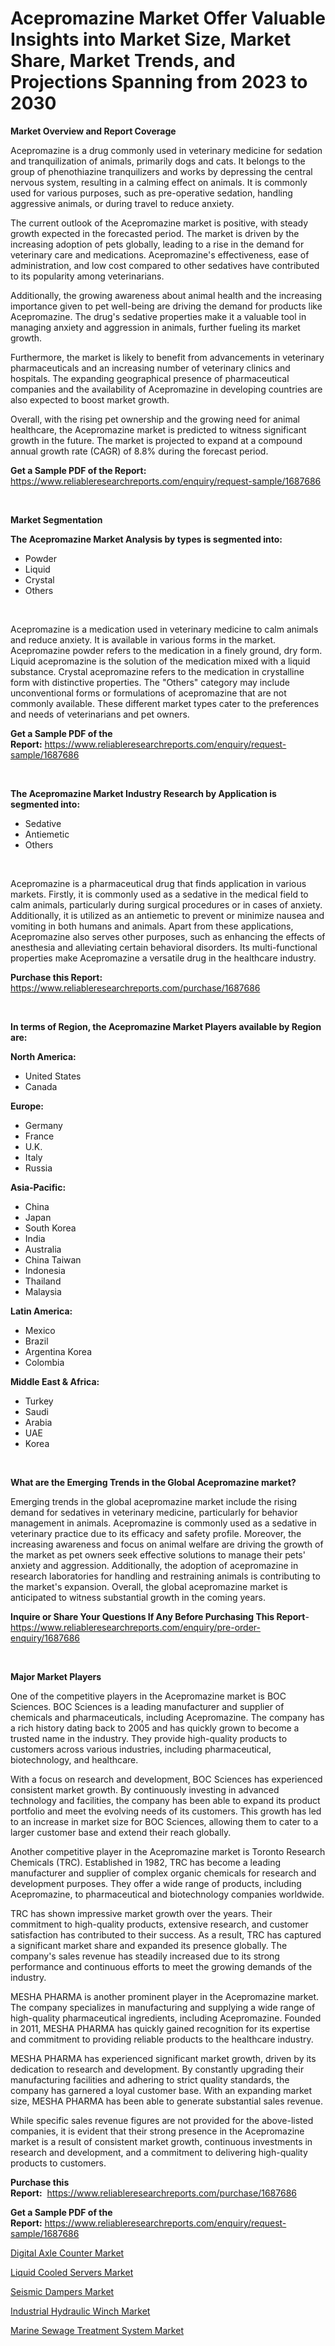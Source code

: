 <p><h1>Acepromazine Market Offer Valuable Insights into Market Size, Market Share, Market Trends, and Projections Spanning from 2023 to 2030</h1></p><p><strong>Market Overview and Report Coverage</strong></p>
<p><p>Acepromazine is a drug commonly used in veterinary medicine for sedation and tranquilization of animals, primarily dogs and cats. It belongs to the group of phenothiazine tranquilizers and works by depressing the central nervous system, resulting in a calming effect on animals. It is commonly used for various purposes, such as pre-operative sedation, handling aggressive animals, or during travel to reduce anxiety.</p><p>The current outlook of the Acepromazine market is positive, with steady growth expected in the forecasted period. The market is driven by the increasing adoption of pets globally, leading to a rise in the demand for veterinary care and medications. Acepromazine's effectiveness, ease of administration, and low cost compared to other sedatives have contributed to its popularity among veterinarians.</p><p>Additionally, the growing awareness about animal health and the increasing importance given to pet well-being are driving the demand for products like Acepromazine. The drug's sedative properties make it a valuable tool in managing anxiety and aggression in animals, further fueling its market growth.</p><p>Furthermore, the market is likely to benefit from advancements in veterinary pharmaceuticals and an increasing number of veterinary clinics and hospitals. The expanding geographical presence of pharmaceutical companies and the availability of Acepromazine in developing countries are also expected to boost market growth.</p><p>Overall, with the rising pet ownership and the growing need for animal healthcare, the Acepromazine market is predicted to witness significant growth in the future. The market is projected to expand at a compound annual growth rate (CAGR) of 8.8% during the forecast period.</p></p>
<p><strong>Get a Sample PDF of the Report:</strong> <a href="https://www.reliableresearchreports.com/enquiry/request-sample/1687686">https://www.reliableresearchreports.com/enquiry/request-sample/1687686</a></p>
<p>&nbsp;</p>
<p><strong>Market Segmentation</strong></p>
<p><strong>The Acepromazine Market Analysis by types is segmented into:</strong></p>
<p><ul><li>Powder</li><li>Liquid</li><li>Crystal</li><li>Others</li></ul></p>
<p>&nbsp;</p>
<p><p>Acepromazine is a medication used in veterinary medicine to calm animals and reduce anxiety. It is available in various forms in the market. Acepromazine powder refers to the medication in a finely ground, dry form. Liquid acepromazine is the solution of the medication mixed with a liquid substance. Crystal acepromazine refers to the medication in crystalline form with distinctive properties. The "Others" category may include unconventional forms or formulations of acepromazine that are not commonly available. These different market types cater to the preferences and needs of veterinarians and pet owners.</p></p>
<p><strong>Get a Sample PDF of the Report:</strong>&nbsp;<a href="https://www.reliableresearchreports.com/enquiry/request-sample/1687686">https://www.reliableresearchreports.com/enquiry/request-sample/1687686</a></p>
<p>&nbsp;</p>
<p><strong>The Acepromazine Market Industry Research by Application is segmented into:</strong></p>
<p><ul><li>Sedative</li><li>Antiemetic</li><li>Others</li></ul></p>
<p>&nbsp;</p>
<p><p>Acepromazine is a pharmaceutical drug that finds application in various markets. Firstly, it is commonly used as a sedative in the medical field to calm animals, particularly during surgical procedures or in cases of anxiety. Additionally, it is utilized as an antiemetic to prevent or minimize nausea and vomiting in both humans and animals. Apart from these applications, Acepromazine also serves other purposes, such as enhancing the effects of anesthesia and alleviating certain behavioral disorders. Its multi-functional properties make Acepromazine a versatile drug in the healthcare industry.</p></p>
<p><strong>Purchase this Report:</strong>&nbsp; <a href="https://www.reliableresearchreports.com/purchase/1687686">https://www.reliableresearchreports.com/purchase/1687686</a></p>
<p>&nbsp;</p>
<p><strong>In terms of Region, the Acepromazine Market Players available by Region are:</strong></p>
<p>
    <p> <strong> North America: </strong>
        <ul>
            <li>United States</li>
            <li>Canada</li>
        </ul>
        </p> 
    <p> <strong> Europe: </strong>
        <ul>
            <li>Germany</li>
            <li>France</li>
            <li>U.K.</li>
            <li>Italy</li>
            <li>Russia</li>
        </ul>
        </p> 
    <p> <strong> Asia-Pacific: </strong>
        <ul>
            <li>China</li>
            <li>Japan</li>
            <li>South Korea</li>
            <li>India</li>
            <li>Australia</li>
            <li>China Taiwan</li>
            <li>Indonesia</li>
            <li>Thailand</li>
            <li>Malaysia</li>
        </ul>
        </p> 
    <p> <strong> Latin America: </strong>
        <ul>
            <li>Mexico</li>
            <li>Brazil</li>
            <li>Argentina Korea</li>
            <li>Colombia</li>
        </ul>
        </p> 
    <p> <strong> Middle East & Africa: </strong>
        <ul>
            <li>Turkey</li>
            <li>Saudi</li>
            <li>Arabia</li>
            <li>UAE</li>
            <li>Korea</li>
        </ul>
    </p>
    </p>
<p>&nbsp;</p>
<p><strong>What are the Emerging Trends in the Global Acepromazine market?</strong></p>
<p><p>Emerging trends in the global acepromazine market include the rising demand for sedatives in veterinary medicine, particularly for behavior management in animals. Acepromazine is commonly used as a sedative in veterinary practice due to its efficacy and safety profile. Moreover, the increasing awareness and focus on animal welfare are driving the growth of the market as pet owners seek effective solutions to manage their pets' anxiety and aggression. Additionally, the adoption of acepromazine in research laboratories for handling and restraining animals is contributing to the market's expansion. Overall, the global acepromazine market is anticipated to witness substantial growth in the coming years.</p></p>
<p><strong>Inquire or Share Your Questions If Any Before Purchasing This Report</strong>- <a href="https://www.reliableresearchreports.com/enquiry/pre-order-enquiry/1687686">https://www.reliableresearchreports.com/enquiry/pre-order-enquiry/1687686</a></p>
<p>&nbsp;</p>
<p><strong>Major Market Players</strong></p>
<p><p>One of the competitive players in the Acepromazine market is BOC Sciences. BOC Sciences is a leading manufacturer and supplier of chemicals and pharmaceuticals, including Acepromazine. The company has a rich history dating back to 2005 and has quickly grown to become a trusted name in the industry. They provide high-quality products to customers across various industries, including pharmaceutical, biotechnology, and healthcare.</p><p>With a focus on research and development, BOC Sciences has experienced consistent market growth. By continuously investing in advanced technology and facilities, the company has been able to expand its product portfolio and meet the evolving needs of its customers. This growth has led to an increase in market size for BOC Sciences, allowing them to cater to a larger customer base and extend their reach globally.</p><p>Another competitive player in the Acepromazine market is Toronto Research Chemicals (TRC). Established in 1982, TRC has become a leading manufacturer and supplier of complex organic chemicals for research and development purposes. They offer a wide range of products, including Acepromazine, to pharmaceutical and biotechnology companies worldwide.</p><p>TRC has shown impressive market growth over the years. Their commitment to high-quality products, extensive research, and customer satisfaction has contributed to their success. As a result, TRC has captured a significant market share and expanded its presence globally. The company's sales revenue has steadily increased due to its strong performance and continuous efforts to meet the growing demands of the industry.</p><p>MESHA PHARMA is another prominent player in the Acepromazine market. The company specializes in manufacturing and supplying a wide range of high-quality pharmaceutical ingredients, including Acepromazine. Founded in 2011, MESHA PHARMA has quickly gained recognition for its expertise and commitment to providing reliable products to the healthcare industry.</p><p>MESHA PHARMA has experienced significant market growth, driven by its dedication to research and development. By constantly upgrading their manufacturing facilities and adhering to strict quality standards, the company has garnered a loyal customer base. With an expanding market size, MESHA PHARMA has been able to generate substantial sales revenue.</p><p>While specific sales revenue figures are not provided for the above-listed companies, it is evident that their strong presence in the Acepromazine market is a result of consistent market growth, continuous investments in research and development, and a commitment to delivering high-quality products to customers.</p></p>
<p><strong>Purchase this Report:</strong>&nbsp;&nbsp;<a href="https://www.reliableresearchreports.com/purchase/1687686">https://www.reliableresearchreports.com/purchase/1687686</a></p>
<p></p>
<p><strong>Get a Sample PDF of the Report:</strong>&nbsp;<a href="https://www.reliableresearchreports.com/enquiry/request-sample/1687686">https://www.reliableresearchreports.com/enquiry/request-sample/1687686</a></p>
<p><p><a href="https://medium.com/@hazelharvey1918/analyzing-digital-axle-counter-market-global-industry-perspective-and-forecast-2023-to-2030-6749066cd590">Digital Axle Counter Market</a></p><p><a href="https://medium.com/@oletawunsch/liquid-cooled-servers-market-outlook-industry-overview-and-forecast-2023-to-2030-84fcd9716edd">Liquid Cooled Servers Market</a></p><p><a href="https://medium.com/@candaceking17/seismic-dampers-market-the-key-to-successful-business-strategy-forecast-till-2030-7daaea2851cf">Seismic Dampers Market</a></p><p><a href="https://medium.com/@gerardowolf/industrial-hydraulic-winch-market-furnishes-information-on-market-share-market-trends-and-market-4b0d5787ae21">Industrial Hydraulic Winch Market</a></p><p><a href="https://medium.com/@kyliebodei/marine-sewage-treatment-system-market-the-key-to-successful-business-strategy-forecast-till-2030-64bca688208d">Marine Sewage Treatment System Market</a></p></p>